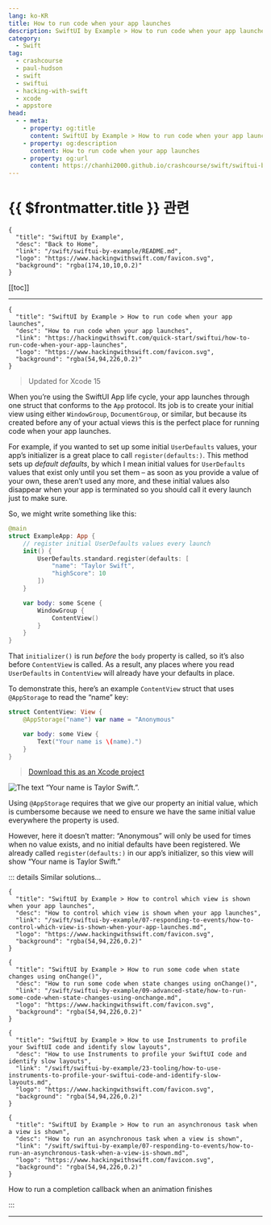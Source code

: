 ```yaml
---
lang: ko-KR
title: How to run code when your app launches
description: SwiftUI by Example > How to run code when your app launches
category:
  - Swift
tag: 
  - crashcourse
  - paul-hudson
  - swift
  - swiftui
  - hacking-with-swift
  - xcode
  - appstore
head:
  - - meta:
    - property: og:title
      content: SwiftUI by Example > How to run code when your app launches
    - property: og:description
      content: How to run code when your app launches
    - property: og:url
      content: https://chanhi2000.github.io/crashcourse/swift/swiftui-by-example/07-responding-to-events/how-to-run-code-when-your-app-launches.html
---
```


# {{ $frontmatter.title }} 관련

```component VPCard
{
  "title": "SwiftUI by Example",
  "desc": "Back to Home",
  "link": "/swift/swiftui-by-example/README.md",
  "logo": "https://www.hackingwithswift.com/favicon.svg",
  "background": "rgba(174,10,10,0.2)"
}
```

[[toc]]

---

```component VPCard
{
  "title": "SwiftUI by Example > How to run code when your app launches",
  "desc": "How to run code when your app launches",
  "link": "https://hackingwithswift.com/quick-start/swiftui/how-to-run-code-when-your-app-launches",
  "logo": "https://www.hackingwithswift.com/favicon.svg",
  "background": "rgba(54,94,226,0.2)"
}
```

> Updated for Xcode 15

When you’re using the SwiftUI App life cycle, your app launches through one struct that conforms to the `App` protocol. Its job is to create your initial view using either `WindowGroup`, `DocumentGroup`, or similar, but because its created before any of your actual views this is the perfect place for running code when your app launches.

For example, if you wanted to set up some initial `UserDefaults` values, your app’s initializer is a great place to call `register(defaults:)`. This method sets up *default defaults*, by which I mean initial values for `UserDefaults` values that exist only until you set them – as soon as you provide a value of your own, these aren’t used any more, and these initial values also disappear when your app is terminated so you should call it every launch just to make sure.

So, we might write something like this:

```swift
@main
struct ExampleApp: App {
    // register initial UserDefaults values every launch
    init() {
        UserDefaults.standard.register(defaults: [
            "name": "Taylor Swift",
            "highScore": 10
        ])
    }

    var body: some Scene {
        WindowGroup {
            ContentView()
        }
    }
}
```

That `initializer()` is run *before* the `body` property is called, so it’s also before `ContentView` is called. As a result, any places where you read `UserDefaults` in `ContentView` will already have your defaults in place.

To demonstrate this, here’s an example `ContentView` struct that uses `@AppStorage` to read the “name” key:

```swift
struct ContentView: View {
    @AppStorage("name") var name = "Anonymous"

    var body: some View {
        Text("Your name is \(name).")
    }
}
```

> [<FontIcon icon="fas fa-file-zipper"/>Download this as an Xcode project](https://www.hackingwithswift.com/files/projects/swiftui/how-to-run-code-when-your-app-launches-1.zip)

![The text “Your name is Taylor Swift.”.](https://www.hackingwithswift.com/img/books/quick-start/swiftui/how-to-run-code-when-your-app-launches-1~dark.png)

Using `@AppStorage` requires that we give our property an initial value, which is cumbersome because we need to ensure we have the same initial value everywhere the property is used.

However, here it doesn’t matter: “Anonymous” will only be used for times when no value exists, and no initial defaults have been registered. We already called `register(defaults:)` in our app’s initializer, so this view will show “Your name is Taylor Swift.”

::: details Similar solutions…

```component VPCard
{
  "title": "SwiftUI by Example > How to control which view is shown when your app launches",
  "desc": "How to control which view is shown when your app launches",
  "link": "/swift/swiftui-by-example/07-responding-to-events/how-to-control-which-view-is-shown-when-your-app-launches.md",
  "logo": "https://www.hackingwithswift.com/favicon.svg",
  "background": "rgba(54,94,226,0.2)"
}
```

```component VPCard
{
  "title": "SwiftUI by Example > How to run some code when state changes using onChange()",
  "desc": "How to run some code when state changes using onChange()",
  "link": "/swift/swiftui-by-example/09-advanced-state/how-to-run-some-code-when-state-changes-using-onchange.md",
  "logo": "https://www.hackingwithswift.com/favicon.svg",
  "background": "rgba(54,94,226,0.2)"
}
```

```component VPCard
{
  "title": "SwiftUI by Example > How to use Instruments to profile your SwiftUI code and identify slow layouts",
  "desc": "How to use Instruments to profile your SwiftUI code and identify slow layouts",
  "link": "/swift/swiftui-by-example/23-tooling/how-to-use-instruments-to-profile-your-swiftui-code-and-identify-slow-layouts.md",
  "logo": "https://www.hackingwithswift.com/favicon.svg",
  "background": "rgba(54,94,226,0.2)"
}
```

```component VPCard
{
  "title": "SwiftUI by Example > How to run an asynchronous task when a view is shown",
  "desc": "How to run an asynchronous task when a view is shown",
  "link": "/swift/swiftui-by-example/07-responding-to-events/how-to-run-an-asynchronous-task-when-a-view-is-shown.md",
  "logo": "https://www.hackingwithswift.com/favicon.svg",
  "background": "rgba(54,94,226,0.2)"
}
```
How to run a completion callback when an animation finishes <!-- TODO: add link -->

:::

---

<TagLinks />
